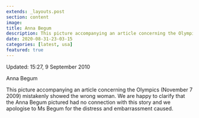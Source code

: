 ```yaml
---
extends: _layouts.post
section: content
image:  
title: Anna Begum 
description: This picture accompanying an article concerning the Olympics (November 7 2009) mistakenly showed the wrong woman. We are happy to clarify that the Anna Begum pictured had no connection with this story and we apologise to Ms Begum for the distress and embarrassment caused. 
date: 2020-08-31-23-03-15 
categories: [latest, usa] 
featured: true 
--- 
```

  Updated:  15:27, 9 September 2010   

Anna Begum

This picture accompanying an article concerning the Olympics (November 7 2009) mistakenly showed the wrong woman. We are happy to clarify that the Anna Begum pictured had no connection with this story and we apologise to Ms Begum for the distress and embarrassment caused. 



